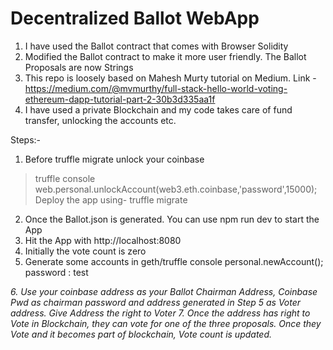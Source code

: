 <h1> Decentralized Ballot WebApp </h1>

1. I have used the Ballot contract that comes with Browser Solidity
2. Modified the Ballot contract to make it more user friendly. The Ballot Proposals are now Strings
3. This repo is loosely based on Mahesh Murty tutorial on Medium. Link - https://medium.com/@mvmurthy/full-stack-hello-world-voting-ethereum-dapp-tutorial-part-2-30b3d335aa1f
4. I have used a private Blockchain and my code takes care of fund transfer, unlocking the accounts etc.


Steps:- 

1. Before truffle migrate unlock your coinbase
>truffle console
web.personal.unlockAccount(web3.eth.coinbase,'password',15000);
Deploy the app using-
truffle migrate
2. Once the  Ballot.json is generated.  You can use 
npm run dev 
to start the App
3. Hit the App with 
http://localhost:8080
4. Initially the vote count is zero
5. Generate some accounts in geth/truffle console
personal.newAccount();
password : test
<Address>
6. Use your coinbase address as your Ballot Chairman Address, Coinbase Pwd as chairman password
and address generated in Step 5 as Voter address. 
Give Address the right to Voter
7. Once the address has right to Vote in Blockchain, they can vote for one of the three proposals.
Once they Vote and it becomes part of blockchain, Vote count is updated.


